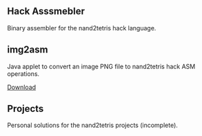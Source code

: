 ## Hack Asssmebler

Binary assembler for the nand2tetris hack language.

## img2asm

Java applet to convert an image PNG file to nand2tetris hack ASM operations.

[Download](https://github.com/ExoSkeletons/nand2tetris/releases/download/v1.0.0/img2asm.jar)

## Projects

Personal solutions for the nand2tetris projects (incomplete).
